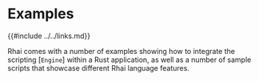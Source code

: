 Examples
========

{{#include ../../links.md}}

Rhai comes with a number of examples showing how to integrate the scripting [`Engine`] within a Rust
application, as well as a number of sample scripts that showcase different Rhai language features.
